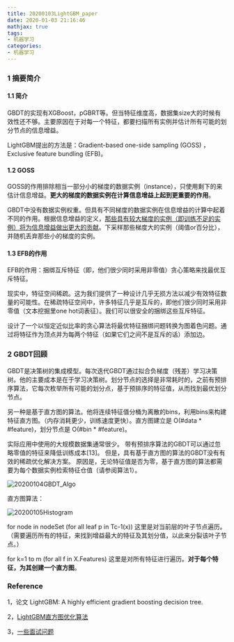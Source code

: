 ```yaml
---
title: 20200103LightGBM_paper
date: 2020-01-03 21:16:46
mathjax: true
tags:
- 机器学习
categories:
- 机器学习
---
```


### 1 摘要简介

#### 1.1 简介

GBDT的实现有XGBoost，pGBRT等。但当特征维度高，数据集size大的时候有效性还不够。主要原因在于对每一个特征，都要扫描所有实例并估计所有可能的划分节点的信息增益。

LightGBM提出的方法是：Gradient-based one-side sampling (GOSS) ，Exclusive feature bundling (EFB)。

#### 1.2 GOSS

GOSS的作用排除相当一部分小的梯度的数据实例（instance），只使用剩下的来估计信息增益。**更大的梯度的数据实例在计算信息增益上起到更重要的作用**。

GBDT中没有数据实例权重。但具有不同梯度的数据实例在信息增益的计算中起着不同的作用。根据信息增益的定义，<u>那些具有较大梯度的实例（即训练不足的实例）将为信息增益做出更大的贡献</u>。下采样那些梯度大的实例（阈值or百分比），并随机丢弃那些小的梯度的实例。

#### 1.3 EFB的作用

EFB的作用：捆绑互斥特征（即，他们很少同时采用非零值）贪心策略来找最优互斥特征。

现实中，特征空间稀疏。这为我们提供了一种设计几乎无损方法以减少有效特征数量的可能性。在稀疏特征空间中，许多特征几乎是互斥的，即他们很少同时采用非零值（文本挖掘里one hot词表征）。我们可以很安全的捆绑这些互斥特征。

设计了一个以恒定近似比率的贪心算法将最优特征捆绑问题转换为图着色问题。通过将特征作为顶点并为每两个特征（如果它们之间不是互斥的话）添加边。



### 2 GBDT回顾

GBDT是决策树的集成模型。每次迭代GBDT通过拟合负梯度（残差）学习决策树。他的主要成本是在于学习决策树。划分节点的选择是非常耗时的，之前有预排序算法，它每次枚举所有可能的划分点，基于预排序的特征值，从而找到最优划分节点。

另一种是基于直方图的算法。他将连续特征值分桶为离散的bins，利用bins来构建特征直方图。（内存消耗更少，训练速度更快）。直方图建立是 O(#data * #feature)，划分节点是 O(#bin * #feature)。

实际应用中使用的大规模数据集通常很少。 带有预排序算法的GBDT可以通过忽略零值的特征来降低训练成本[13]。 但是，具有基于直方图的算法的GBDT没有有效的稀疏优化解决方案。 原因是，无论特征值是否为零，基于直方图的算法都需要为每个数据实例检索特征仓值（请参阅算法1）。

![20200104GBDT_Algo](/Users/wangxue/gitpro/20191105MyBlog/saruagithub/source/images/20200104GBDT_Algo.jpg)

直方图算法：

![20200105Histogram](/Users/wangxue/gitpro/20191105MyBlog/saruagithub/source/images/20200105Histogram.jpg)

for node in nodeSet (for all leaf p in Tc-1(x)) 这里是对当前层的叶子节点遍历。（需要遍历所有的特征，来找到增益最大的特征及其划分值，以此来分裂该叶子节点。）

for k=1 to m (for all f in X.Features) 这里是对所有特征进行遍历。**对于每个特征，为其创建一个直方图**。





### Reference

1，论文 LightGBM: A highly efficient gradient boosting decision tree.

2，[LightGBM直方图优化算法](https://blog.csdn.net/anshuai_aw1/article/details/83040541)

3，[一些面试问题](https://juejin.im/post/5d25e1d0e51d4556da53d151)

